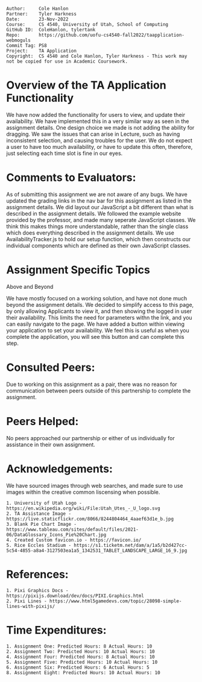 ```
Author:     Cole Hanlon
Partner:    Tyler Harkness
Date:       23-Nov-2022
Course:     CS 4540, University of Utah, School of Computing
GitHub ID:  ColeHanlon, tylertank
Repo:       https://github.com/uofu-cs4540-fall2022/taapplication-webmoguls
Commit Tag: PS8
Project:    TA Application
Copyright:  CS 4540 and Cole Hanlon, Tyler Harkness - This work may not be copied for use in Academic Coursework.
```
# Overview of the TA Application Functionality 

We have now added the functionality for users to view, and update their availability. We have implemented this in a very similar way as seen in the assignment details. One design choice we made is not adding the ability for dragging. We saw the issues that can arise in Lecture, such as having inconsistent selection, and causing troubles for the user. We do not expect a user to have too much availability, or have to update this often, therefore, just selecting each time slot is fine in our eyes. 

# Comments to Evaluators:

As of submitting this assignment we are not aware of any bugs. We have updated the grading links in the nav bar for this assignment as listed in the assignment details. We did layout our JavaScript a bit different than what is described in the assignment details. We followed the example website provided by the professor, and made many seperate JavaScript classes. We think this makes things more understandable, rather than the single class which does everything described in the assignment details. We use AvailabilityTracker.js to hold our setup function, which then constructs our individual components which are defined as their own JavaScript classes. 

# Assignment Specific Topics

Above and Beyond

We have mostly focused on a working solution, and have not done much beyond the assignment details. We decided to simplify access to this page, by only allowing Applicants to view it, and then showing the logged in user their availability. This limits the need for parameters withn the link, and you can easily navigate to the page. We have added a button within viewing your application to set your availability. We feel this is useful as when you complete the application, you will see this button and can complete this step.

# Consulted Peers:

Due to working on this assignment as a pair, there was no reason for communication
between peers outside of this partnership to complete the assignment.

# Peers Helped:

No peers approached our partnership or either of us individually for assistance in their own assignment.

# Acknowledgements:

We have sourced images through web searches, and made sure to use images within the creative
common liscensing when possible. 

    1. University of Utah Logo - https://en.wikipedia.org/wiki/File:Utah_Utes_-_U_logo.svg
    2. TA Assistance Image - https://live.staticflickr.com/8066/8244804464_4aaef63d1e_b.jpg
    3. Blank Pie Chart Image - https://www.tableau.com/sites/default/files/2021-06/DataGlossary_Icons_Pie%20Chart.jpg
    4. Created Custom favicon.io - https://favicon.io/
    5. Rice Eccles Stadium - https://s1.ticketm.net/dam/a/1a5/b2d427cc-5c54-4855-a8a4-3127503ea1a5_1342531_TABLET_LANDSCAPE_LARGE_16_9.jpg

# References:
    
    1. Pixi Graphics Docs - https://pixijs.download/dev/docs/PIXI.Graphics.html
    2. Pixi Lines - https://www.html5gamedevs.com/topic/28098-simple-lines-with-pixijs/

# Time Expenditures:

    1. Assignment One: Predicted Hours: 8 Actual Hours: 10 
    2. Assignment Two: Predicted Hours: 10 Actual Hours: 10 
    4. Assignment Four: Predicted Hours: 8 Actual Hours: 10
    5. Assignment Five: Predicted Hours: 10 Actual Hours: 10
    6. Assignment Six: Predicted Hours: 6 Actual Hours: 5
    8. Assignment Eight: Predicted Hours: 10 Actual Hours: 10

    
    
